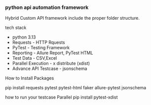 ### python api automation framework

Hybrid Custom API framework include the proper folder structure.



tech stack

- python 3.13
- Requests - HTTP Rquests
- PyTest - Testing Framework
-  Reporting - Allure Report, PyTest HTML
- Test Data - CSV,Excel
- Parallel Execution - x distribute (xdist)
- Advance API Testcase - jsonschema

How to Install Packages

pip install requests pytest pytest-html faker allure-pytest jsonschema

how to run your testcase Parallel
pip install pytest-xdist